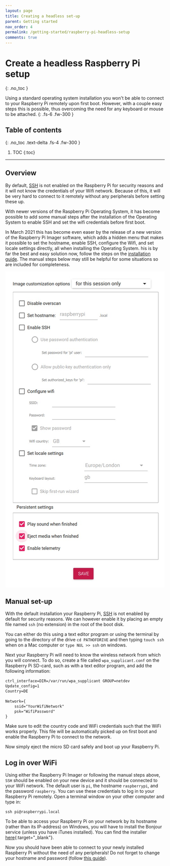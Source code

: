 ```yaml
---
layout: page
title: Creating a headless set-up
parent: Getting started
nav_order: 4
permalink: /getting-started/raspberry-pi-headless-setup
comments: true
---
```


# Create a headless Raspberry Pi setup
{: .no_toc }

Using a standard operating system installation you won't be able to connect to your Raspberry Pi remotely upon first boot. However, with a couple easy steps this is possible, thus overcoming the need for any keyboard or mouse to be attached.
{: .fs-6 .fw-300 }

## Table of contents
{: .no_toc .text-delta .fs-4 .fw-300 }

1. TOC
{:toc}
---

## Overview
By default, [SSH](../networking/connecting-via-SSH.html) is not enabled on the Raspberry Pi for security reasons and it will not know the credentials of your Wifi network. Because of this, it will be very hard to connect to it remotely without any peripherals before setting these up.

With newer versions of the Raspberry Pi Operating System, it has become possible to add some manual steps after the installation of the Operating System to enable SSH and set the wifi credentials before first boot.

In March 2021 this has become even easer by the release of a new version of the Raspberry Pi Imager software, which adds a hidden menu that makes it possible to set the hostname, enable SSH, configure the Wifi, and set locale settings directly, all when installing the Operating System. his is by far the best and easy solution now, follow the steps on the [installation guide](install-operating-system.html). The manual steps below may still be helpful for some situations so are included for completeness.

[![Raspberry Pi Imager advanced menu](/assets/images/raspberry-pi-images-new.jpg?style=centerimgmed)](/assets/images/raspberry-pi-images-new.jpg)

## Manual set-up
With the default installation your Raspberry Pi, [SSH](../networking/connecting-via-SSH.html) is not enabled by default for security reasons. We can however enable it by placing an empty file named `ssh` (no extension) in the root of the boot disk.

You can either do this using a text editor program or using the terminal by going to the directory of the drive `cd PATHOFDRIVE` and then typing `touch ssh` when on a Mac computer or `type NUL >> ssh` on windows.

Next your Raspberry Pi will need to know the wireless network from which you will connect. To do so, create a file called `wpa_supplicant.conf` on the Raspberry Pi SD-card, such as with a text editor program, and add the following information:

```
ctrl_interface=DIR=/var/run/wpa_supplicant GROUP=netdev
Update_config=1
Country=DE

Network={
    ssid="YourWifiNetwork"
    psk="WifiPassword"
}
```

Make sure to edit the country code and WiFi credentials such that the WiFi works properly. This file will be automatically picked up on first boot and enable the Raspberry Pi to connect to the network.

Now simply eject the micro SD card safely and boot up your Raspberry Pi.

## Log in over WiFi
Using either the Raspberry Pi Imager or following  the manual steps above, `SSH` should be enabled on your new device and it should be connected to your WiFi network. The default user is `pi`, the hostname `raspberrypi`, and the password `raspberry`. You can use these credentials to log in to your Raspberry Pi remotely. Open a terminal window on your other computer and type in:

```
ssh pi@raspberrypi.local
```

To be able to access your Raspberry Pi on your network by its hostname (rather than its IP-address) on Windows, you will have to install the Bonjour service (unless you have iTunes installed). You can find the installer [here](https://support.apple.com/kb/DL999?locale=en_US){:target="_blank"}.

Now you should have been able to connect to your newly installed Raspberry Pi without the need of any peripherals! Do not forget to change your hostname and password (follow [this guide](../networking/raspberry-pi-security.html)).
